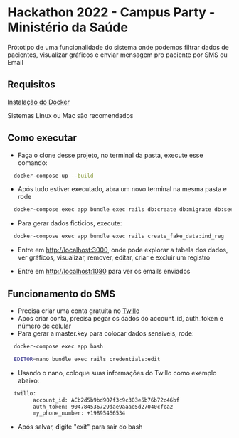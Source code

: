 
# Hackathon 2022 - Campus Party - Ministério da Saúde

Prótotipo de uma funcionalidade do sistema onde podemos filtrar dados de pacientes, visualizar gráficos e enviar mensagem pro paciente por SMS ou Email

## Requisitos

[Instalação do Docker](https://www.docker.com/get-started/)

Sistemas Linux ou Mac são recomendados
## Como executar

* Faça o clone desse projeto, no terminal da pasta, execute esse comando:

```bash
  docker-compose up --build
```
* Após tudo estiver executado, abra um novo terminal na mesma pasta e rode
```bash
  docker-compose exec app bundle exec rails db:create db:migrate db:seed
```

* Para gerar dados ficticios, execute:

```bash
  docker-compose exec app bundle exec rails create_fake_data:ind_reg
```

* Entre em [http://localhost:3000](http://localhost:3000), onde pode explorar a tabela dos dados, ver gráficos, visualizar, remover, editar, criar e excluir um registro

* Entre em [http://localhost:1080](http://localhost:1080) para ver os emails enviados

## Funcionamento do SMS

* Precisa criar uma conta gratuita no [Twillo](https://www.twilio.com/pt-br/)
* Após criar conta, precisa pegar os dados do account_id, auth_token e número de celular
* Para gerar a master.key para colocar dados sensiveis, rode:

```bash
  docker-compose exec app bash
```

```bash
  EDITOR=nano bundle exec rails credentials:edit
```

* Usando o nano, coloque suas informações do Twillo como exemplo abaixo:
```bash
  twillo:
        account_id: ACb2d5b9bd907f3c9c303e5b76b72c46bf
        auth_token: 904784536729dae9aaae5d27040cfca2
        my_phone_number: +19895466534
```

* Após salvar, digite "exit" para sair do bash

